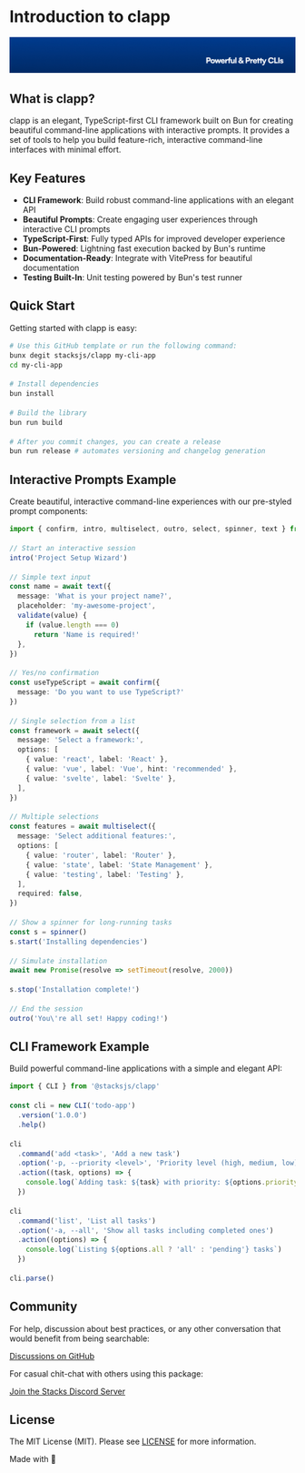 # Introduction to clapp

<p align="center"><img src="https://github.com/stacksjs/clapp/blob/main/.github/art/cover.jpg?raw=true" alt="Social Card of clapp"></p>

## What is clapp?

clapp is an elegant, TypeScript-first CLI framework built on Bun for creating beautiful command-line applications with interactive prompts. It provides a set of tools to help you build feature-rich, interactive command-line interfaces with minimal effort.

## Key Features

- **CLI Framework**: Build robust command-line applications with an elegant API
- **Beautiful Prompts**: Create engaging user experiences through interactive CLI prompts
- **TypeScript-First**: Fully typed APIs for improved developer experience
- **Bun-Powered**: Lightning fast execution backed by Bun's runtime
- **Documentation-Ready**: Integrate with VitePress for beautiful documentation
- **Testing Built-In**: Unit testing powered by Bun's test runner

## Quick Start

Getting started with clapp is easy:

```bash
# Use this GitHub template or run the following command:
bunx degit stacksjs/clapp my-cli-app
cd my-cli-app

# Install dependencies
bun install

# Build the library
bun run build

# After you commit changes, you can create a release
bun run release # automates versioning and changelog generation
```

## Interactive Prompts Example

Create beautiful, interactive command-line experiences with our pre-styled prompt components:

```ts
import { confirm, intro, multiselect, outro, select, spinner, text } from '@stacksjs/clapp'

// Start an interactive session
intro('Project Setup Wizard')

// Simple text input
const name = await text({
  message: 'What is your project name?',
  placeholder: 'my-awesome-project',
  validate(value) {
    if (value.length === 0)
      return 'Name is required!'
  },
})

// Yes/no confirmation
const useTypeScript = await confirm({
  message: 'Do you want to use TypeScript?'
})

// Single selection from a list
const framework = await select({
  message: 'Select a framework:',
  options: [
    { value: 'react', label: 'React' },
    { value: 'vue', label: 'Vue', hint: 'recommended' },
    { value: 'svelte', label: 'Svelte' },
  ],
})

// Multiple selections
const features = await multiselect({
  message: 'Select additional features:',
  options: [
    { value: 'router', label: 'Router' },
    { value: 'state', label: 'State Management' },
    { value: 'testing', label: 'Testing' },
  ],
  required: false,
})

// Show a spinner for long-running tasks
const s = spinner()
s.start('Installing dependencies')

// Simulate installation
await new Promise(resolve => setTimeout(resolve, 2000))

s.stop('Installation complete!')

// End the session
outro('You\'re all set! Happy coding!')
```

## CLI Framework Example

Build powerful command-line applications with a simple and elegant API:

```ts
import { CLI } from '@stacksjs/clapp'

const cli = new CLI('todo-app')
  .version('1.0.0')
  .help()

cli
  .command('add <task>', 'Add a new task')
  .option('-p, --priority <level>', 'Priority level (high, medium, low)')
  .action((task, options) => {
    console.log(`Adding task: ${task} with priority: ${options.priority || 'medium'}`)
  })

cli
  .command('list', 'List all tasks')
  .option('-a, --all', 'Show all tasks including completed ones')
  .action((options) => {
    console.log(`Listing ${options.all ? 'all' : 'pending'} tasks`)
  })

cli.parse()
```

## Community

For help, discussion about best practices, or any other conversation that would benefit from being searchable:

[Discussions on GitHub](https://github.com/stacksjs/clapp/discussions)

For casual chit-chat with others using this package:

[Join the Stacks Discord Server](https://discord.gg/stacksjs)

## License

The MIT License (MIT). Please see [LICENSE](https://github.com/stacksjs/clapp/tree/main/LICENSE.md) for more information.

Made with 💙

<!-- Badges -->

<!-- [codecov-src]: https://img.shields.io/codecov/c/gh/stacksjs/rpx/main?style=flat-square
[codecov-href]: https://codecov.io/gh/stacksjs/rpx -->
